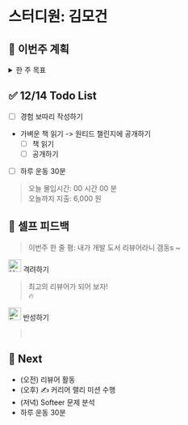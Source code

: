 # 스터디원: 김모건

## 🚀 이번주 계획

<details>
  <summary>한 주 목표</summary>

      - (0/2) 지원 제출 (네이버파이넨셜, 캐치테이블 지원)
      - (0/2) 커리어 랠리 미션 수행
      - (0/6) 리뷰어 활동하기
      - (0/7) Softeer 문제 분석하기
      - (0/6) 하루 운동 30분
      - 이번 주 총 지출: 0 원

> 평균 달성률 00 %

</details>

## ✅ 12/14 Todo List

- [ ] 경험 보따리 작성하기
- 가벼운 책 읽기 -> 원티드 챌린지에 공개하기
  - [ ] 책 읽기
  - [ ] 공개하기
- [ ] 하루 운동 30분

> 오늘 몰입시간: 00 시간 00 분<br>
> 오늘까지 지출: 6,000 원

## 🎉 셀프 피드백

> 이번주 한 줄 평: 내가 개발 도서 리뷰어라니 갬동s ~

<img src="https://raw.githubusercontent.com/Tarikul-Islam-Anik/Animated-Fluent-Emojis/master/Emojis/Smilies/Hugging%20Face.png" alt="Hugging Face" width="25" height="25"> 격려하기</img>

> 최고의 리뷰어가 되어 보자! <br>
> 🔥

<img src="https://raw.githubusercontent.com/Tarikul-Islam-Anik/Animated-Fluent-Emojis/master/Emojis/Smilies/Face%20with%20Monocle.png" alt="Face with Monocle" width="25" height="25"> 반성하기</img>

>  <br>

## 🌱 Next

- (오전) 리뷰어 활동
- (오후) ✍️ 커리어 랠리 미션 수행
- (저녁) Softeer 문제 분석
- 하루 운동 30분

